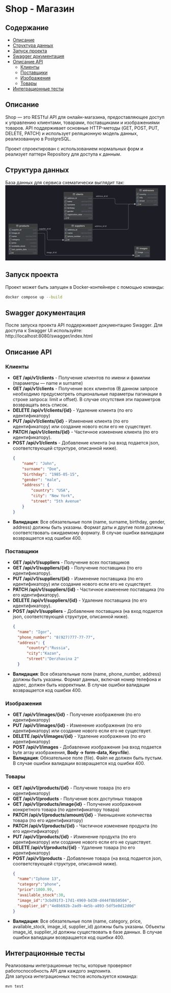 # Shop - Магазин

## Содержание

- [Описание](#описание)
- [Структура данных](#структура-данных)
- [Запуск проекта](#запуск-проекта)
- [Swagger документация](#swagger-документация)
- [Описание API](#описание-api)
    - [Клиенты](#клиенты)
    - [Поставщики](#поставщики)
    - [Изображения](#изображения)
    - [Товары](#товары)
- [Интеграционные тесты](#интеграционные-тесты)

## Описание

Shop — это RESTful API для онлайн-магазина, предоставляющее доступ к управлению клиентами, товарами, поставщиками и
изображениями товаров. API поддерживает основные HTTP-методы (GET, POST, PUT, DELETE, PATCH) и использует реляционную
модель данных, реализованную в PostgreSQL.

Проект спроектирован с использованием нормальных форм и реализует паттерн Repository для доступа к данным.

## Структура данных

База данных для сервиса схематически выглядит так:
![](data-samples/shop-db-schema.png "Схема базы данных")

## Запуск проекта

Проект может быть запущен в Docker-контейнере с помощью команды:

```bash
docker compose up --build
```

## Swagger документация

После запуска проекта API поддерживает документацию Swagger. Для доступа к Swagger UI используйте:  
http://localhost:8080/swagger/index.html

## Описание API

### Клиенты

- **GET /api/v1/clients** - Получение клиентов по имени и фамилии (параметры — name и surname)
- **GET /api/v1/clients** - Получение всех клиентов (В данном запросе необходимо предусмотреть опциональные параметры
  пагинации в строке запроса: limit и offset). В случае отсутствия эти параметров возвращать весь список.
- **DELETE /api/v1/clients/{id}** - Удаление клиента (по его идентификатору)
- **PUT /api/v1/clients/{id}** - Изменение клиента (по его идентификатору) или создание нового если его не
  существует.
- **PATCH /api/v1/clients/{id}** - Частичное изменение клиента (по его идентификатору).
- **POST /api/v1/clients** - Добавление клиента (на вход подается json, соответствующей структуре, описанной ниже).
  ```json
  {
      "name": "John",
      "surname": "Doe",
      "birthday": "1985-05-15",
      "gender": "male",
      "address": {
          "country": "USA",
          "city": "New York",
          "street": "5th Avenue"
      }
  }
- **Валидация**: Все обязательные поля (name, surname, birthday, gender, address) должны быть указаны. Формат даты и
  другие поля должны соответствовать ожидаемому формату. В случае ошибки валидации возвращается код ошибки 400.

### Поставщики

- **GET /api/v1/suppliers** - Получение всех поставщиков
- **GET /api/v1/suppliers/{id}** - Получение поставщика (по его идентификатору).
- **PUT /api/v1/suppliers/{id}** - Изменение поставщика (по его идентификатору) или создание нового если его не
  существует.
- **PATCH /api/v1/suppliers/{id}** - Частичное изменение поставщика (по его идентификатору).
- **DELETE /api/v1/suppliers/{id}** - Удаление поставщика  (по его идентификатору).
- **POST /api/v1/suppliers** - Добавление поставщика (на вход подается json, соответствующей структуре, описанной ниже).
  ```json
  {
    "name": "Igor",
    "phone_number": "8(927)777-77-77",
    "address": {
        "country":"Russia",
        "city":"Kazan",
        "street":"Derzhavina 2"        
    }  
- **Валидация**: Все обязательные поля (name, phone_number, address) должны быть указаны. Формат данных, включая номер
  телефона и адрес, должен быть корректным. В случае ошибки валидации возвращается код ошибки 400.

### Изображения

- **GET /api/v1/images/{id}** - Получение изображения (по его идентификатору)
- **PUT /api/v1/images/{id}** - Изменение изображения (по его идентификатору) или создание нового если его не
  существует.
- **DELETE /api/v1/images/{id}** - Удаление изображения (по его идентификатору)
- **POST /api/v1/images** - Добавление изображения (на вход подается byte array изображения, **Body -> form-data,
  Key=file**).
- **Валидация**: Обязательное поле (file). Файл не должен быть пустым. В случае ошибки валидации возвращается код ошибки
    400.

### Товары

- **GET /api/v1/products/{id}** - Получение товара (по его идентификатору)
- **GET /api/v1/products** - Получение всех доступных товаров
- **GET /api/v1/products/image{id}** - Получение изображения конкретного товара (по идентификатору товара)
- **PATCH /api/v1/products/amount/{id}** - Уменьшение количества товара (по его идентификатору)
- **PATCH /api/v1/products/{id}** - Частичное изменение продукта (по его идентификатору)
- **PUT /api/v1/products/{id}** - Изменение продукта (по его идентификатору) или создание нового если его не
  существует.
- **DELETE /api/v1/products/{id}** - Удаление товара (по его идентификатору)
- **POST /api/v1/products** - Добавление товара (на вход подается json, соответствующей структуре, описанной ниже).
  ```json
  {
    "name":"Iphone 13",
    "category":"phone",
    "price":1000.99,
    "available_stock":30,
    "image_id":"3cbd91f3-17d1-4969-bd30-d444f8b50504",
    "supplier_id":"4e8b692b-2ad9-4e5b-a893-5df5e0d12d0d"
  }
- **Валидация**: Все обязательные поля (name, category, price, available_stock, image_id, supplier_id) должны быть
  указаны. Объекты image_id, supplier_id должны существовать в базе данных. В случае ошибки валидации возвращается код
  ошибки 400.

## Интеграционные тесты

Реализованы интеграционные тесты, которые проверяют работоспособность API для каждого эндпоинта.  
Для запуска интеграционных тестов используется команда:

```bash
mvn test
```
